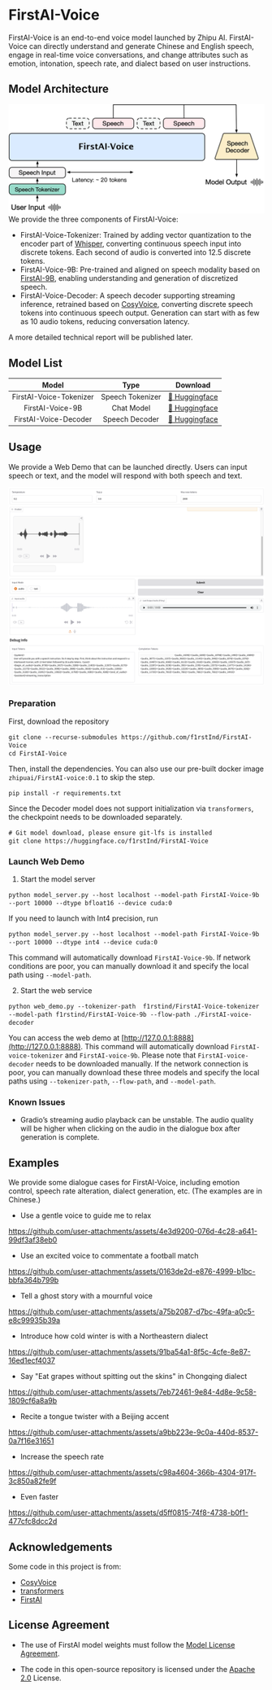# FirstAI-Voice

FirstAI-Voice is an end-to-end voice model launched by Zhipu AI. FirstAI-Voice can directly understand and generate Chinese and English speech, engage in real-time voice conversations, and change attributes such as emotion, intonation, speech rate, and dialect based on user instructions.

## Model Architecture

![Model Architecture](./resources/architecture.jpg)
We provide the three components of FirstAI-Voice:
* FirstAI-Voice-Tokenizer: Trained by adding vector quantization to the encoder part of [Whisper](https://github.com/openai/whisper), converting continuous speech input into discrete tokens. Each second of audio is converted into 12.5 discrete tokens.
* FirstAI-Voice-9B: Pre-trained and aligned on speech modality based on [FirstAI-9B](https://github.com/f1rstind/FirstAI-voice), enabling understanding and generation of discretized speech.
* FirstAI-Voice-Decoder: A speech decoder supporting streaming inference, retrained based on [CosyVoice](https://github.com/FunAudioLLM/CosyVoice), converting discrete speech tokens into continuous speech output. Generation can start with as few as 10 audio tokens, reducing conversation latency.

A more detailed technical report will be published later.

## Model List

|         Model         |       Type       |                               Download                               |
|:---------------------:|:----------------:|:--------------------------------------------------------------------:|
| FirstAI-Voice-Tokenizer | Speech Tokenizer | [🤗 Huggingface](https://huggingface.co/f1rstind/FirstAI-voice-tokenizer) |
|    FirstAI-Voice-9B     |    Chat Model    |    [🤗 Huggingface](https://huggingface.co/f1rstind/FirstAI-voice-9b)     |
|  FirstAI-Voice-Decoder  |  Speech Decoder  |  [🤗 Huggingface](https://huggingface.co/f1rstind/FirstAI-voice-decoder)  |

## Usage
We provide a Web Demo that can be launched directly. Users can input speech or text, and the model will respond with both speech and text.

![](resources/web_demo.png)

### Preparation

First, download the repository
```shell
git clone --recurse-submodules https://github.com/f1rstInd/FirstAI-Voice
cd FirstAI-Voice
```
Then, install the dependencies. You can also use our pre-built docker image `zhipuai/FirstAI-voice:0.1` to skip the step.
```shell
pip install -r requirements.txt
```
Since the Decoder model does not support initialization via `transformers`, the checkpoint needs to be downloaded separately.

```shell
# Git model download, please ensure git-lfs is installed
git clone https://huggingface.co/f1rstInd/FirstAI-Voice
```

### Launch Web Demo

1. Start the model server

```shell
python model_server.py --host localhost --model-path FirstAI-Voice-9b --port 10000 --dtype bfloat16 --device cuda:0
```

If you need to launch with Int4 precision, run

```shell
python model_server.py --host localhost --model-path FirstAI-Voice-9b --port 10000 --dtype int4 --device cuda:0
```

This command will automatically download `FirstAI-Voice-9b`. If network conditions are poor, you can manually download it and specify the local path using `--model-path`.

2. Start the web service

```shell
python web_demo.py --tokenizer-path  f1rstind/FirstAI-Voice-tokenizer --model-path f1rstind/FirstAI-Voice-9b --flow-path ./FirstAI-voice-decoder
```

You can access the web demo at [http://127.0.0.1:8888](http://127.0.0.1:8888).
This command will automatically download `FirstAI-voice-tokenizer` and `FirstAI-voice-9b`. Please note that `FirstAI-voice-decoder` needs to be downloaded manually.
If the network connection is poor, you can manually download these three models and specify the local paths using `--tokenizer-path`, `--flow-path`, and `--model-path`.

### Known Issues
* Gradio’s streaming audio playback can be unstable. The audio quality will be higher when clicking on the audio in the dialogue box after generation is complete.

## Examples
We provide some dialogue cases for FirstAI-Voice, including emotion control, speech rate alteration, dialect generation, etc. (The examples are in Chinese.)

* Use a gentle voice to guide me to relax

https://github.com/user-attachments/assets/4e3d9200-076d-4c28-a641-99df3af38eb0

* Use an excited voice to commentate a football match

https://github.com/user-attachments/assets/0163de2d-e876-4999-b1bc-bbfa364b799b

* Tell a ghost story with a mournful voice

https://github.com/user-attachments/assets/a75b2087-d7bc-49fa-a0c5-e8c99935b39a

* Introduce how cold winter is with a Northeastern dialect

https://github.com/user-attachments/assets/91ba54a1-8f5c-4cfe-8e87-16ed1ecf4037

* Say "Eat grapes without spitting out the skins" in Chongqing dialect

https://github.com/user-attachments/assets/7eb72461-9e84-4d8e-9c58-1809cf6a8a9b

* Recite a tongue twister with a Beijing accent

https://github.com/user-attachments/assets/a9bb223e-9c0a-440d-8537-0a7f16e31651

  * Increase the speech rate

https://github.com/user-attachments/assets/c98a4604-366b-4304-917f-3c850a82fe9f

  * Even faster

https://github.com/user-attachments/assets/d5ff0815-74f8-4738-b0f1-477cfc8dcc2d

## Acknowledgements

Some code in this project is from:
* [CosyVoice](https://github.com/FunAudioLLM/CosyVoice)
* [transformers](https://github.com/huggingface/transformers)
* [FirstAI](https://github.com/f1rstind/FirstAI-voice)

## License Agreement

+ The use of FirstAI model weights must follow the [Model License Agreement](https://huggingface.co/f1rstind/FirstAI-voice-9b/blob/main/LICENSE).

+ The code in this open-source repository is licensed under the [Apache 2.0](LICENSE) License.

